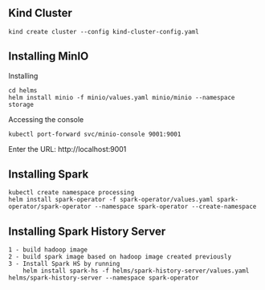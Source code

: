 ## Kind Cluster
`kind create cluster --config kind-cluster-config.yaml`

## Installing MinIO
Installing

    cd helms
    helm install minio -f minio/values.yaml minio/minio --namespace storage

Accessing the console

    kubectl port-forward svc/minio-console 9001:9001
    
Enter the URL: http://localhost:9001

## Installing Spark
    kubectl create namespace processing
    helm install spark-operator -f spark-operator/values.yaml spark-operator/spark-operator --namespace spark-operator --create-namespace 


## Installing Spark History Server

    1 - build hadoop image
    2 - build spark image based on hadoop image created previously
    3 - Install Spark HS by running
        helm install spark-hs -f helms/spark-history-server/values.yaml helms/spark-history-server --namespace spark-operator 